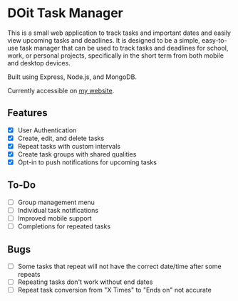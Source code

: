 # DOit Task Manager

This is a small web application to track tasks and important dates and easily view upcoming tasks and deadlines. It is designed to be a simple, easy-to-use task manager that can be used to track tasks and deadlines for school, work, or personal projects, specifically in the short term from both mobile and desktop devices.

Built using Express, Node.js, and MongoDB.

Currently accessible on [my website](https://doit.bradysbytes.xyz).

## Features

- [x] User Authentication
- [x] Create, edit, and delete tasks
- [x] Repeat tasks with custom intervals
- [x] Create task groups with shared qualities
- [x] Opt-in to push notifications for upcoming tasks

## To-Do

- [ ] Group management menu
- [ ] Individual task notifications
- [ ] Improved mobile support
- [ ] Completions for repeated tasks

## Bugs

- [ ] Some tasks that repeat will not have the correct date/time after some repeats
- [ ] Repeating tasks don't work without end dates
- [ ] Repeat task conversion from "X Times" to "Ends on" not accurate
